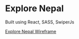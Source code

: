 # Explore Nepal

Built using React, SASS, SwiperJs

[Explore Nepal Wireframe](https://www.forrestmorrisey.com/ux-ui)
